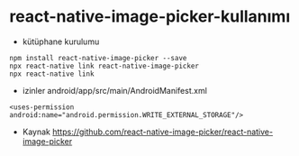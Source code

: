 # react-native-image-picker-kullanımı

 * kütüphane kurulumu
```
npm install react-native-image-picker --save
npx react-native link react-native-image-picker
npx react-native link
```

 * izinler
  android/app/src/main/AndroidManifest.xml
```
<uses-permission android:name="android.permission.WRITE_EXTERNAL_STORAGE"/>
```

* Kaynak
https://github.com/react-native-image-picker/react-native-image-picker
